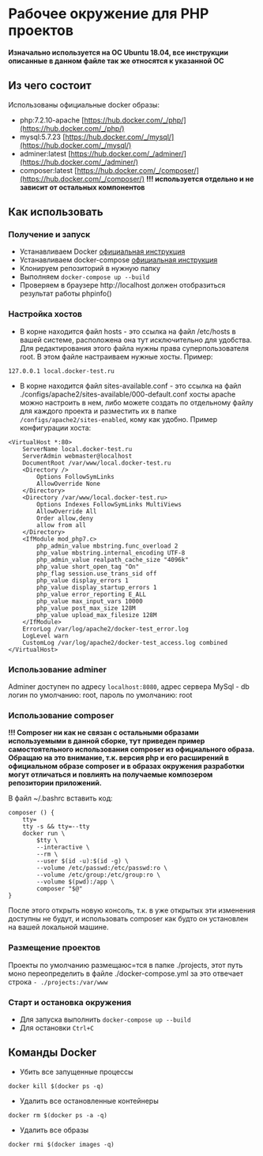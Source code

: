 # Рабочее окружение для PHP проектов

**Изначально используется на ОС Ubuntu 18.04, все инструкции описанные в данном файле так же относятся к указанной ОС**

## Из чего состоит

Использованы официальные docker образы:

* php:7.2.10-apache [https://hub.docker.com/_/php/](https://hub.docker.com/_/php/)
* mysql:5.7.23 [https://hub.docker.com/_/mysql/](https://hub.docker.com/_/mysql/)
* adminer:latest [https://hub.docker.com/_/adminer/](https://hub.docker.com/_/adminer/)
* composer:latest [https://hub.docker.com/_/composer/](https://hub.docker.com/_/composer/) **!!! используется отдельно и не зависит от остальных компонентов**

## Как использовать

### Получение и запуск

* Устанавливаем Docker [официальная инструкция](https://docs.docker.com/install/linux/docker-ce/ubuntu/)
* Устанавливаем docker-compose [официальная инструкция](https://docs.docker.com/compose/install/)
* Клонируем репозиторий в нужную папку
* Выполняем ```docker-compose up --build```
* Проверяем в браузере http://localhost должен отобразиться результат работы phpinfo()

### Настройка хостов

* В корне находится файл hosts - это ссылка на файл /etc/hosts в вашей системе, расположена она тут исключительно для удобства. Для редактирования этого файла нужны права суперпользователя root. В этом файле нaстраиваем нужные хосты.
Пример:
```
127.0.0.1 local.docker-test.ru
```
* В корне находится файл sites-available.conf - это ссылка на файл ./configs/apache2/sites-available/000-default.conf хосты apache можно настроить в нем, либо можете создать по отдельному файлу для каждого проекта и разместить их в папке 
```/configs/apache2/sites-enabled```, кому как удобно.
Пример конфигурации хоста:
```
<VirtualHost *:80>
    ServerName local.docker-test.ru
    ServerAdmin webmaster@localhost
    DocumentRoot /var/www/local.docker-test.ru
    <Directory />
	    Options FollowSymLinks
	    AllowOverride None
    </Directory>
    <Directory /var/www/local.docker-test.ru>
		Options Indexes FollowSymLinks MultiViews
		AllowOverride All
		Order allow,deny
		allow from all
	</Directory> 
	<IfModule mod_php7.c>
	    php_admin_value mbstring.func_overload 2
	    php_value mbstring.internal_encoding UTF-8
	    php_admin_value realpath_cache_size "4096k"
	    php_value short_open_tag "On"
	    php_flag session.use_trans_sid off
		php_value display_errors 1
		php_value display_startup_errors 1
		php_value error_reporting E_ALL
		php_value max_input_vars 10000
		php_value post_max_size 128M
		php_value upload_max_filesize 128M
	</IfModule> 
    ErrorLog /var/log/apache2/docker-test_error.log
    LogLevel warn
    CustomLog /var/log/apache2/docker-test_access.log combined
</VirtualHost>

```

### Использование adminer

Adminer доступен по адресу ```localhost:8080```, адрес сервера MySql - db
логин по умолчанию: root, пароль по умолчанию: root

### Использование composer

**!!! Composer ни как не связан с остальными образами используемыми в данной сборке, тут приведен пример самостоятельного использования composer из официального образа. Обращаю на это внимание, т.к. версия php и его расширений в официальном образе composer и в образах окружения разработки могут отличаться и повлиять на получаемые композером репозитории приложений.**

В файл ~/.bashrc вставить код:

```
composer () {
    tty=
    tty -s && tty=--tty
    docker run \
        $tty \
        --interactive \
        --rm \
        --user $(id -u):$(id -g) \
        --volume /etc/passwd:/etc/passwd:ro \
        --volume /etc/group:/etc/group:ro \
        --volume $(pwd):/app \
        composer "$@"
}
```

После этого открыть новую консоль, т.к. в уже открытых эти изменения доступны не будут, и использовать composer как будто он установлен на вашей локальной машине.

### Размещение проектов

Проекты по умолчанию размещаюс=тся в папке ./projects, этот путь моно переопределить в файле ./docker-compose.yml за это отвечает строка ```- ./projects:/var/www```

### Старт и остановка окружения

* Для запуска выполнить ```docker-compose up --build```
* Для остановки ```Ctrl+C```

## Команды Docker

* Убить все запущенные процессы
```
docker kill $(docker ps -q)
```

* Удалить все остановленные контейнеры
```
docker rm $(docker ps -a -q)
```

* Удалить все образы
```
docker rmi $(docker images -q)
```